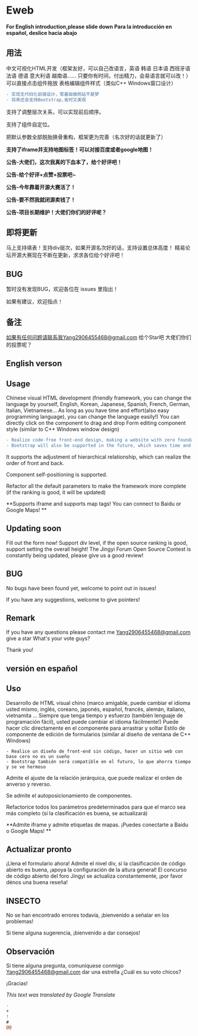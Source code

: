 # Eweb
**For English introduction,please slide down**
**Para la introducción en español, deslice hacia abajo**

## 用法

中文可视化HTML开发（框架友好，可以自己改语言，英语 韩语 日本语 西班牙语 法语 德语 意大利语 越南语...... 只要你有时间，付出精力，会易语言就可以改！）
可以直接点击组件拖放
表格编辑组件样式（类似C++ Windows窗口设计）
```diff
- 实现无代码化前端设计，零基础做网站不是梦
- 将来还会支持Bootstrap,省时又美观
```
支持了调整层次关系，可以实现前后顺序。

支持了组件自定位。

把默认参数全部脱胎换骨重构，框架更为完善（名次好的话就更新了）

**支持了iframe并支持地图标签！可以对接百度或者google地图！**

**公告-大佬们，这次我真的下血本了，给个好评吧！**

**公告-给个好评+点赞+投票吧~**

**公告-今年靠着开源大赛活了！**

**公告-要不然我就闭源卖钱了！**

**公告-项目长期维护！大佬们你们的好评呢？**


## 即将更新

马上支持填表！支持div层次，如果开源名次好的话，支持设置总体高度！
精易论坛开源大赛现在不断在更新，求求各位给个好评吧！

## BUG

暂时没有发现BUG，欢迎各位在 issues 里指出！

如果有建议，欢迎指点！

## 备注

如果有任何问题请联系我Yang2906455468@gmail.com
给个Star吧
大佬们你们的投票呢？


## English verson

## Usage

Chinese visual HTML development (friendly framework, you can change the language by yourself, English, Korean, Japanese, Spanish, French, German, Italian, Vietnamese... As long as you have time and effort(also easy programming language), you can change the language easily!)
You can directly click on the component to drag and drop
Form editing component style (similar to C++ Windows window design)

``` diff
- Realize code-free front-end design, making a website with zero foundation is not a dream
- Bootstrap will also be supported in the future, which saves time and looks beautiful
```

It supports the adjustment of hierarchical relationship, which can realize the order of front and back.

Component self-positioning is supported.

Refactor all the default parameters to make the framework more complete (if the ranking is good, it will be updated)

**Supports iframe and supports map tags! You can connect to Baidu or Google Maps! **


## Updating soon

Fill out the form now! Support div level, if the open source ranking is good, support setting the overall height!
The Jingyi Forum Open Source Contest is constantly being updated, please give us a good review!

## BUG

No bugs have been found yet, welcome to point out in issues!

If you have any suggestions, welcome to give pointers!

## Remark

If you have any questions please contact me Yang2906455468@gmail.com
give a star
What's your vote guys?

Thank you!


## versión en español

## Uso

Desarrollo de HTML visual chino (marco amigable, puede cambiar el idioma usted mismo, inglés, coreano, japonés, español, francés, alemán, italiano, vietnamita ... Siempre que tenga tiempo y esfuerzo (también lenguaje de programación fácil), usted puede cambiar el idioma fácilmente!)
Puede hacer clic directamente en el componente para arrastrar y soltar
Estilo de componente de edición de formularios (similar al diseño de ventana de C++ Windows)

``` diferencia
- Realice un diseño de front-end sin código, hacer un sitio web con base cero no es un sueño
- Bootstrap también será compatible en el futuro, lo que ahorra tiempo y se ve hermoso
```

Admite el ajuste de la relación jerárquica, que puede realizar el orden de anverso y reverso.

Se admite el autoposicionamiento de componentes.

Refactorice todos los parámetros predeterminados para que el marco sea más completo (si la clasificación es buena, se actualizará)

**Admite iframe y admite etiquetas de mapas. ¡Puedes conectarte a Baidu o Google Maps! **


## Actualizar pronto

¡Llena el formulario ahora! Admite el nivel div, si la clasificación de código abierto es buena, ¡apoya la configuración de la altura general!
El concurso de código abierto del foro Jingyi se actualiza constantemente, ¡por favor dénos una buena reseña!

## INSECTO

No se han encontrado errores todavía, ¡bienvenido a señalar en los problemas!

Si tiene alguna sugerencia, ¡bienvenido a dar consejos!

## Observación

Si tiene alguna pregunta, comuníquese conmigo Yang2906455468@gmail.com
dar una estrella
¿Cuál es su voto chicos?

¡Gracias!








*This text was translated by Google Translate*




```diff
- 
+ 
! 
# 
@@ 
```

